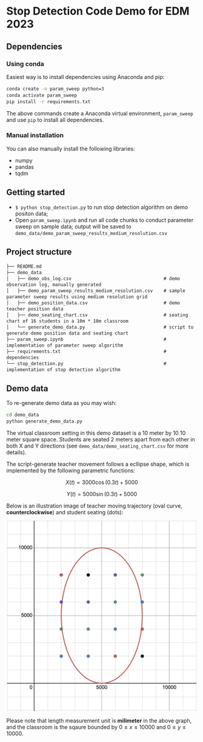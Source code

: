 # Stop Detection Code Demo for EDM 2023

## Dependencies 

### Using conda 

Easiest way is to install dependencies using Anaconda and pip: 

```bash
conda create -n param_sweep python=3
conda activate param_sweep 
pip install -r requirements.txt
```

The above commands create a Anaconda virtual environment, `param_sweep` and use `pip` to install all dependencies. 

### Manual installation

You can also manually install the following libraries: 

- numpy
- pandas 
- tqdm 

## Getting started 

- `$ python stop_detection.py` to run stop detection algorithm on demo positon data; 
- Open `param_sweep.ipynb` and run all code chunks to conduct parameter sweep on sample data; output will be saved to `demo_data/demo_param_sweep_results_medium_resolution.csv`

## Project structure 

```
├── README.md
├── demo_data
│   ├── demo_obs_log.csv                                  # demo observation log, manually generated
│   ├── demo_param_sweep_results_medium_resolution.csv    # sample parameter sweep results using medium resolution grid
│   ├── demo_position_data.csv                            # demo teacher position data
│   ├── demo_seating_chart.csv                            # seating chart of 16 students in a 10m * 10m classroom
│   └── generate_demo_data.py                             # script to generate demo position data and seating chart
├── param_sweep.ipynb                                     # implementation of parameter sweep algorithm 
├── requirements.txt                                      # dependencies 
└── stop_detection.py                                     # implementation of stop detection algorithm 
```

## Demo data

To re-generate demo data as you may wish: 

```bash 
cd demo_data
python generate_demo_data.py
```

The virtual classroom setting in this demo dataset is a 10 meter by 10 10 meter square space. Students are seated 2 meters apart from each other in both X and Y directions (see `demo_data/demo_seating_chart.csv` for more details). 

The script-generate teacher movement follows a ecllipse shape, which is implemented by the following parametric functions: 

$$
X(t) = 3000\cos(0.3t)+5000
$$

$$
Y(t) = 5000\sin(0.3t)+5000
$$

Below is an illustration image of teacher moving trajectory (oval curve, **counterclockwise**) and student seating (dots): 

<p align="center">
  <img src="demo_data/illustration.png" width="500"/>
</p>

Please note that length measurement unit is **milimeter** in the above graph, and the classroom is the sqaure bounded by $0 \le x \le 10000$ and $0 \le y \le 10000$. 



